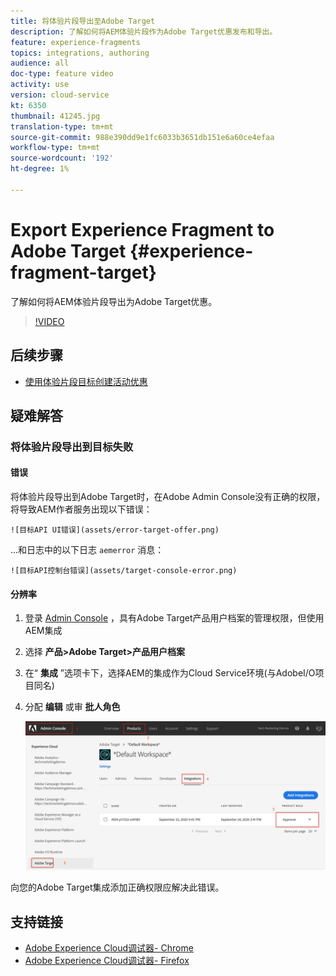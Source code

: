 ```yaml
---
title: 将体验片段导出至Adobe Target
description: 了解如何将AEM体验片段作为Adobe Target优惠发布和导出。
feature: experience-fragments
topics: integrations, authoring
audience: all
doc-type: feature video
activity: use
version: cloud-service
kt: 6350
thumbnail: 41245.jpg
translation-type: tm+mt
source-git-commit: 988e390dd9e1fc6033b3651db151e6a60ce4efaa
workflow-type: tm+mt
source-wordcount: '192'
ht-degree: 1%

---
```



# Export Experience Fragment to Adobe Target {#experience-fragment-target}

了解如何将AEM体验片段导出为Adobe Target优惠。

>[!VIDEO](https://video.tv.adobe.com/v/41245?quality=12&learn=on)

## 后续步骤

+ [使用体验片段目标创建活动优惠](./create-target-activity.md)

## 疑难解答

### 将体验片段导出到目标失败

#### 错误

将体验片段导出到Adobe Target时，在Adobe Admin Console没有正确的权限，将导致AEM作者服务出现以下错误：

    ![目标API UI错误](assets/error-target-offer.png)

...和日志中的以下日志 `aemerror` 消息：

    ![目标API控制台错误](assets/target-console-error.png)

#### 分辨率

1. 登录 [Admin Console](https://adminconsole.adobe.com/) ，具有Adobe Target产品用户档案的管理权限，但使用AEM集成
2. 选择 __产品>Adobe Target>产品用户档案__
3. 在“ __集成__ ”选项卡下，选择AEM的集成作为Cloud Service环境(与AdobeI/O项目同名)
4. 分配 __编辑__ 或审 __批人角色__

   ![目标API错误](assets/target-permissions.png)

向您的Adobe Target集成添加正确权限应解决此错误。

## 支持链接

+ [Adobe Experience Cloud调试器- Chrome](https://chrome.google.com/webstore/detail/adobe-experience-cloud-de/ocdmogmohccmeicdhlhhgepeaijenapj)
+ [Adobe Experience Cloud调试器- Firefox](https://addons.mozilla.org/en-US/firefox/addon/adobe-experience-platform-dbg/)